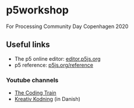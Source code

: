 # p5workshop
For Processing Community Day Copenhagen 2020

## Useful links
- The p5 online editor: [editor.p5js.org](https://editor.p5js.org/)
- p5 reference: [p5js.org/reference](https://p5js.org/reference/)

### Youtube channels
- [The Coding Train](https://www.youtube.com/channel/UCvjgXvBlbQiydffZU7m1_aw)
- [Kreativ Kodning](https://www.youtube.com/channel/UCRSqTiVe7Rho95hNtd3hJBQ) (in Danish)


